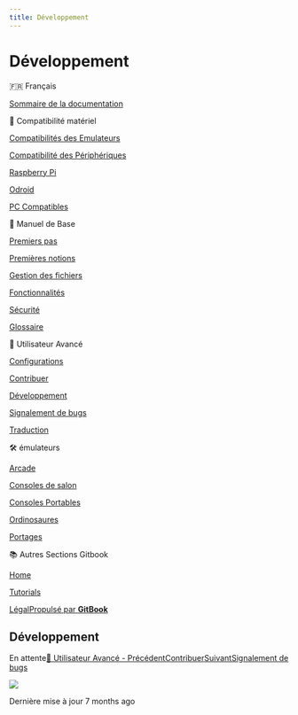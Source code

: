 ```yaml
---
title: Développement
---
```


# Développement

🇫🇷 Français

[Sommaire de la documentation](/fr/)

🔧 Compatibilité matériel

[Compatibilités des Emulateurs](/hardware-compatibility/emulators-compatibility)

[Compatibilité des Périphériques](/fr/compatibilite/compatibilite-des-peripheriques)

[Raspberry Pi](/fr/compatibilite/raspberry-pi)

[Odroid](/fr/compatibilite/odroid)

[PC Compatibles](/compatibility/compatible-pcs)

📔 Manuel de Base

[Premiers pas](/fr/manuel-de-base/premiers-pas)

[Premières notions](/fr/manuel-de-base/premieres-notions)

[Gestion des fichiers](/fr/manuel-de-base/gestion-des-fichiers)

[Fonctionnalités](/fr/manuel-de-base/fonctionnalites)

[Sécurité](/fr/manuel-de-base/securite)

[Glossaire](/fr/manuel-de-base/glossaire)

🔨 Utilisateur Avancé

[Configurations](/fr/utilisateur-avance/configurations)

[Contribuer]()

[Développement](developpement.md)

[Signalement de bugs](signalement-de-bugs.md)

[Traduction](traduction.md)

🛠️ émulateurs

[Arcade](/fr/emulateurs/arcade)

[Consoles de salon](/fr/emulateurs/consoles-de-salon)

[Consoles Portables](/fr/emulateurs/consoles-portables)

[Ordinosaures](/fr/emulateurs/ordinosaures)

[Portages](/fr/emulateurs/portages)

📚 Autres Sections Gitbook

[Home](https://recalbox.gitbook.io/home/)

[Tutorials](https://recalbox.gitbook.io/tutorials/fr/)

[Légal](https://recalbox.gitbook.io/legal/)[Propulsé par **GitBook**](https://www.gitbook.com/?utm_source=content&utm_medium=trademark&utm_campaign=recalbox)

## Développement

En attente[🔨 Utilisateur Avancé - PrécédentContribuer]()[SuivantSignalement de bugs](signalement-de-bugs.md)

![](https://gblobscdn.gitbook.com/users%2FyALhlyuXz5gOLyrQao6Z4KqLUn53%2Favatar.png?alt=media)

Dernière mise à jour 7 months ago

